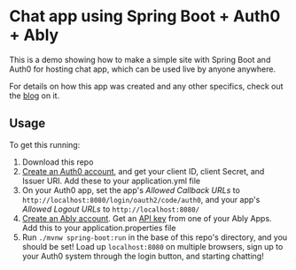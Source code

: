 # Chat app using Spring Boot + Auth0 + Ably

This is a demo showing how to make a simple site with Spring Boot and Auth0 for hosting chat app, which can be used live by anyone anywhere.

For details on how this app was created and any other specifics, check out the [blog](https://www.ably.com/blog) on it.

## Usage

To get this running:

1. Download this repo
1. [Create an Auth0 account](https://auth0.com/), and get your client ID, client Secret, and Issuer URI. Add these to your application.yml file
1. On your Auth0 app, set the app's *Allowed Callback URLs* to `http://localhost:8080/login/oauth2/code/auth0`, and your app's *Allowed Logout URLs* to `http://localhost:8080/`
1. [Create an Ably account](https://ably.com/signup). Get an [API key](https://ably.com/accounts/any/apps/any/app_keys) from one of your Ably Apps. Add this to your application.properties file
1. Run `./mvnw spring-boot:run` in the base of this repo's directory, and you should be set! Load up `localhost:8080` on multiple browsers, sign up to your Auth0 system through the login button, and starting chatting!
